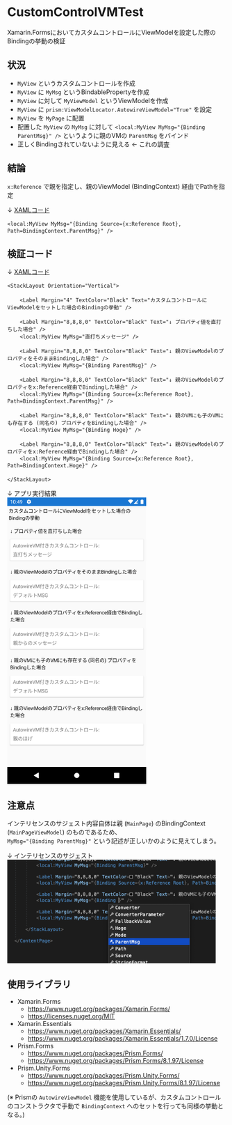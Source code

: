 # CustomControlVMTest

Xamarin.FormsにおいてカスタムコントロールにViewModelを設定した際のBindingの挙動の検証

## 状況

* `MyView` というカスタムコントロールを作成
* `MyView` に `MyMsg` というBindablePropertyを作成
* `MyView` に対して `MyViewModel` というViewModelを作成
* `MyView` に `prism:ViewModelLocator.AutowireViewModel="True"` を設定
* `MyView` を `MyPage` に配置
* 配置した `MyView` の `MyMsg` に対して `<local:MyView MyMsg="{Binding ParentMsg}" />` というように親のVMの `ParentMsg` をバインド
* 正しくBindingされていないように見える ← これの調査

## 結論

`x:Reference` で親を指定し、親のViewModel (BindingContext) 経由でPathを指定

↓ [XAMLコード](https://github.com/aridai/CustomControlVMTest/blob/master/CustomControlVMTest/MainPage.xaml#L23)  
```xaml
<local:MyView MyMsg="{Binding Source={x:Reference Root}, Path=BindingContext.ParentMsg}" />
```

## 検証コード

↓ [XAMLコード](https://github.com/aridai/CustomControlVMTest/blob/master/CustomControlVMTest/MainPage.xaml)  
```xaml
<StackLayout Orientation="Vertical">

    <Label Margin="4" TextColor="Black" Text="カスタムコントロールにViewModelをセットした場合のBindingの挙動" />

    <Label Margin="8,8,8,0" TextColor="Black" Text="↓ プロパティ値を直打ちした場合" />
    <local:MyView MyMsg="直打ちメッセージ" />

    <Label Margin="8,8,8,0" TextColor="Black" Text="↓ 親のViewModelのプロパティをそのままBindingした場合" />
    <local:MyView MyMsg="{Binding ParentMsg}" />

    <Label Margin="8,8,8,0" TextColor="Black" Text="↓ 親のViewModelのプロパティをx:Reference経由でBindingした場合" />
    <local:MyView MyMsg="{Binding Source={x:Reference Root}, Path=BindingContext.ParentMsg}" />

    <Label Margin="8,8,8,0" TextColor="Black" Text="↓ 親のVMにも子のVMにも存在する (同名の) プロパティをBindingした場合" />
    <local:MyView MyMsg="{Binding Hoge}" />

    <Label Margin="8,8,8,0" TextColor="Black" Text="↓ 親のViewModelのプロパティをx:Reference経由でBindingした場合" />
    <local:MyView MyMsg="{Binding Source={x:Reference Root}, Path=BindingContext.Hoge}" />

</StackLayout>
```

↓ アプリ実行結果  
<img width="320px" src="Screenshot.png"></img>

## 注意点

インテリセンスのサジェスト内容自体は親 (`MainPage`) のBindingContext (`MainPageViewModel`) のものであるため、  
`MyMsg="{Binding ParentMsg}"` という記述が正しいかのように見えてしまう。

↓ インテリセンスのサジェスト  
<img width="480px" src="Intellisense.png"></img>

## 使用ライブラリ

* Xamarin.Forms
  * https://www.nuget.org/packages/Xamarin.Forms/
  * https://licenses.nuget.org/MIT
* Xamarin.Essentials
  * https://www.nuget.org/packages/Xamarin.Essentials/
  * https://www.nuget.org/packages/Xamarin.Essentials/1.7.0/License
* Prism.Forms
  * https://www.nuget.org/packages/Prism.Forms/
  * https://www.nuget.org/packages/Prism.Forms/8.1.97/License
* Prism.Unity.Forms
  * https://www.nuget.org/packages/Prism.Unity.Forms/
  * https://www.nuget.org/packages/Prism.Unity.Forms/8.1.97/License

(※ Prismの `AutowireViewModel` 機能を使用しているが、カスタムコントロールのコンストラクタで手動で `BindingContext` へのセットを行っても同様の挙動となる。)
